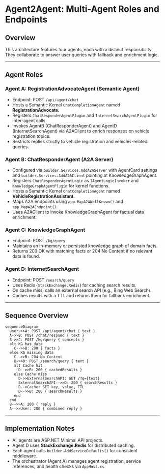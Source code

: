# Agent2Agent: Multi-Agent Roles and Endpoints

## Overview

This architecture features four agents, each with a distinct responsibility. They collaborate to answer user queries with fallback and enrichment logic.

---

## Agent Roles

### Agent A: RegistrationAdvocateAgent (Semantic Agent)
- Endpoint: POST `/api/agent/chat`
- Hosts a Semantic Kernel `ChatCompletionAgent` named **RegistrationAdvocate**.
- Registers `ChatResponderAgentPlugin` and `InternetSearchAgentPlugin` for inter-agent calls.
- Invokes AgentB (ChatResponderAgent) and AgentD (InternetSearchAgent) via A2AClient to enrich responses on vehicle registration topics.
- Restricts replies strictly to vehicle registration and vehicles-related queries.

### Agent B: ChatResponderAgent (A2A Server)
- Configured via `builder.Services.AddA2AServer` with AgentCard settings and `builder.Services.AddA2AClient` pointing at KnowledgeGraphAgent.
- Registers `ChatResponderAgentLogic` as `IAgentLogicInvoker` and `KnowledgeGraphAgentPlugin` for kernel functions.
- Hosts a Semantic Kernel `ChatCompletionAgent` named **VehicleRegistrationAssistant**.
- Maps A2A endpoints using `app.MapA2AWellKnown()` and `app.MapA2AEndpoint()`.
- Uses A2AClient to invoke KnowledgeGraphAgent for factual data enrichment.

### Agent C: KnowledgeGraphAgent
- Endpoint: POST `/kg/query`
- Maintains an in-memory or persisted knowledge graph of domain facts.
- Returns 200 OK with matching facts or 204 No Content if no relevant data is found.

### Agent D: InternetSearchAgent
- Endpoint: POST `/search/query`
- Uses Redis (`StackExchange.Redis`) for caching search results.
- On cache miss, calls an external search API (e.g., Bing Web Search).
- Caches results with a TTL and returns them for fallback enrichment.

---

## Sequence Overview

```mermaid
sequenceDiagram
  User->>A: POST /api/agent/chat { text }
  A->>B: POST /chat/respond { text }
  B->>C: POST /kg/query { concepts }
  alt KG has data
    C-->>B: 200 { facts }
  else KG missing data
    C-->>B: 204 No Content
    B->>D: POST /search/query { text }
    alt Cache hit
      D-->>B: 200 { cachedResults }
    else Cache miss
      D->>ExternalSearchAPI: GET /?q={text}
      ExternalSearchAPI-->>D: 200 { searchResults }
      D-->Cache: SET key, value, TTL
      D-->>B: 200 { searchResults }
    end
  end
  B-->>A: 200 { reply }
  A-->>User: 200 { combined reply }
```

---

## Implementation Notes

- All agents are ASP.NET Minimal API projects.
- Agent D uses **StackExchange.Redis** for distributed caching.
- Each agent calls `builder.AddServiceDefaults()` for consistent middleware.
- The orchestrator (Agent A) manages agent registration, service references, and health checks via `AppHost.cs`.
